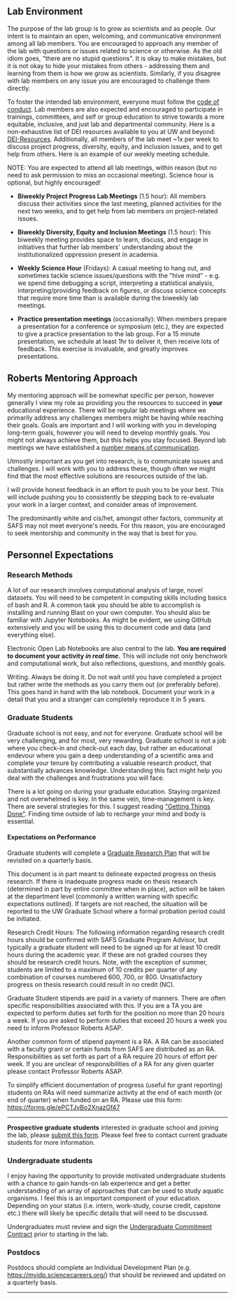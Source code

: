 ## Lab Environment

The purpose of the lab group is to grow as scientists and as people. Our intent is to maintain an open, welcoming, and communicative environment among all lab members. You are encouraged to approach any member of the lab with questions or issues related to science or otherwise. As the old idiom goes, "there are no stupid questions". It is okay to make mistakes, but it is not okay to hide your mistakes from others - addressing them and learning from them is how we grow as scientists. Similarly, if you disagree with lab members on any issue you are encouraged to challenge them directly.

To foster the intended lab environment, everyone must follow the [code of conduct](https://robertslab.github.io/resources/Code-of-Conduct/). Lab members are also expected and encouraged to participate in trainings, committees, and self or group education to strive towards a more equitable, inclusive, and just lab and departmental community. Here is a non-exhaustive list of DEI resources available to you at UW and beyond: [DEI-Resources](DEI-Resources.md). Additionally, all members of the lab meet \~1x per week to discuss project progress, diversity, equity, and inclusion issues, and to get help from others. Here is an example of our weekly meeting schedule.

NOTE: You are expected to attend all lab meetings, within reason (but no need to ask permission to miss an occasional meeting). Science hour is optional, but highly encouraged!

-   **Biweekly Project Progress Lab Meetings** (1.5 hour): All members discuss their activities since the last meeting, planned activities for the next two weeks, and to get help from lab members on project-related issues.

-   **Biweekly Diversity, Equity and Inclusion Meetings** (1.5 hour): This biweekly meeting provides space to learn, discuss, and engage in initiatives that further lab members' understanding about the institutionalized oppression present in academia.
   
-   **Weekly Science Hour** (Fridays): A casual meeting to hang out, and sometimes tackle science issues/questions with the "hive mind" - e.g. we spend time debugging a script, interpreting a statistical analysis, interpreting/providing feedback on figures, or discuss science concepts that require more time than is available during the biweekly lab meetings.

-   **Practice presentation meetings** (occasionally): When members prepare a presentation for a conference or symposium (etc.), they are expected to give a practice presentation to the lab group. For a 15 minute presentation, we schedule at least 1hr to deliver it, then receive lots of feedback. This exercise is invaluable, and greatly improves presentations.

## Roberts Mentoring Approach

My mentoring approach will be somewhat specific per person, however generally I view my role as providing you the resources to succeed in **your** educational experience. There will be regular lab meetings where we primarily address any challenges members might be having while reaching their goals. Goals are important and I will working with you in developing long-term goals, however you will need to develop monthly goals. You might not always achieve them, but this helps you stay focused. Beyond lab meetings we have established a [number means of communication](https://robertslab.github.io/resources/Lab-Communication/).

Utmostly important as you get into research, is to communicate issues and challenges. I will work with you to address these, though often we might find that the most effective solutions are resources outside of the lab.

I will provide honest feedback in an effort to push you to be your best. This will include pushing you to consistently be stepping back to re-evaluate your work in a larger context, and consider areas of improvement.

The predominantly white and cis/het, amongst other factors, community at SAFS may not meet everyone's needs. For this reason, you are encouraged to seek mentorship and community in the way that is best for you.

## Personnel Expectations

### Research Methods

A lot of our research involves computational analysis of large, novel datasets. You will need to be competent in computing skills including basics of bash and R. A common task you should be able to accomplish is installing and running Blast on your own computer. You should also be familiar with Jupyter Notebooks. As might be evident, we using GitHub extensively and you will be using this to document code and data (and everything else).

Electronic Open Lab Notebooks are also central to the lab. **You are required to document your activity *in real time*.** This will include not only benchwork and computational work, but also reflections, questions, and monthly goals.

Writing. Always be doing it. Do not wait until you have completed a project but rather write the methods as you carry them out (or preferably before). This goes hand in hand with the lab notebook. Document your work in a detail that you and a stranger can completely reproduce it in 5 years.

### Graduate Students

Graduate school is not easy, and not for everyone. Graduate school will be very challenging, and for most, very rewarding. Graduate school is not a job where you check-in and check-out each day, but rather an educational endevour where you gain a deep understanding of a scientific area and complete your tenure by contributing a valuable research product, that substantially advances knowledge. Understanding this fact might help you deal with the challenges and frustrations you will face.

There is a lot going on during your graduate education. Staying organized and not overwhelmed is key. In the same vein, time-management is key. There are several strategies for this. I suggest reading ["Getting Things Done"](https://gettingthingsdone.com/what-is-gtd/). Finding time outside of lab to recharge your mind and body is essential.

#### Expectations on Performance

Graduate students will complete a [Graduate Research Plan](https://fish.uw.edu/wp-content/uploads/sites/29/2020/06/GSAR.pdf) that will be revisited on a quarterly basis.

This document is in part meant to delineate expected progress on thesis research. If there is inadequate progress made on thesis research (determined in part by entire committee when in place), action will be taken at the department level (commonly a written warning with specific expectations outlined). If targets are not reached, the situation will be reported to the UW Graduate School where a formal probation period could be initiated. 

Research Credit Hours: The following information regarding research credit hours should be confirmed with SAFS Graduate Program Advisor, but typically a graduate student will need to be signed up for at least 10 credit hours during the academic year. If these are not graded courses they should be research credit hours. Note, with the exception of summer, students are limited to a maximum of 10 credits per quarter of any combination of courses numbered 600, 700, or 800. Unsatisfactory progress on thesis research could result in no credit (NC).

Graduate Student stipends are paid in a variety of manners. There are often specific responsibilities associated with this. If you are a TA you are expected to perform duties set forth for the position no more than 20 hours a week. If you are asked to perform duties that exceed 20 hours a week you need to inform Professor Roberts ASAP.

Another common form of stipend payment is a RA. A RA can be associated with a faculty grant or certain funds from SAFS are distributed as an RA. Responsibilities as set forth as part of a RA require 20 hours of effort per week. If you are unclear of responsibilities of a RA for any given quarter please contact Professor Roberts ASAP. 

To simplify efficient documentation of progress (useful for grant reporting) students on RAs will need summarize activity at the end of each month (or end of quarter) when funded on an RA. Please use this form: <https://forms.gle/ePCTJvBo2XnazGf47>


---

**Prospective graduate students** interested in graduate school and joining the lab, please [submit this form](https://goo.gl/forms/kqG2jtVa0xWwKcW23). Please feel free to contact current graduate students for more information.

### Undergraduate students

I enjoy having the opportunity to provide motivated undergraduate students with a chance to gain hands-on lab experience and get a better understanding of an array of approaches that can be used to study aquatic organisms. I feel this is an important component of your education. Depending on your status (i.e. intern, work-study, course credit, capstone etc.) there will likely be specific details that will need to be discussed.

Undergraduates must review and sign the [Undergraduate Commitment Contract](https://github.com/RobertsLab/resources/wiki/Undergraduate-contract) prior to starting in the lab.

### Postdocs

Postdocs should complete an Individual Development Plan (e.g. <https://myidp.sciencecareers.org/>) that should be reviewed and updated on a quarterly basis.

--------------------------------------------------------------
